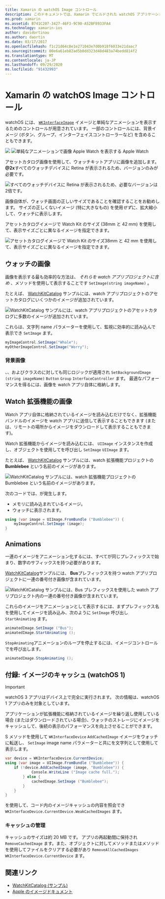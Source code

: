 ```yaml
---
title: Xamarin の watchOS Image コントロール
description: このドキュメントでは、Xamarin でビルドされた watchOS アプリケーションでイメージコントロールを使用する方法について説明します。 WKInterfaceImage コントロール、SetImage メソッド、watch 拡張機能へのイメージの追加、アニメーションなどについて説明します。
ms.prod: xamarin
ms.assetid: B741C207-3427-46F3-9C90-A52BF8933FA4
ms.technology: xamarin-ios
author: davidortinau
ms.author: daortin
ms.date: 03/17/2017
ms.openlocfilehash: f1c21d64c8e1e271043e7d0b918f6033e21daac7
ms.sourcegitcommit: 00e6a61eb82ad5b0dd323d48d483a74bedd814f2
ms.translationtype: MT
ms.contentlocale: ja-JP
ms.lasthandoff: 09/29/2020
ms.locfileid: "91432993"
---
```

# <a name="watchos-image-controls-in-xamarin"></a>Xamarin の watchOS Image コントロール

watchOS には、 [`WKInterfaceImage`](xref:WatchKit.WKInterfaceImage) イメージと単純なアニメーションを表示するためのコントロールが用意されています。 一部のコントロールには、背景イメージ (ボタン、グループ、インターフェイスコントローラーなど) を含めることもできます。

![](image-images/image-walkway.png) ![ 単純なアニメーションで画像 Apple Watch を表示する Apple Watch](image-images/image-animation.png)
<!-- watch image courtesy of http://infinitapps.com/bezel/ -->

アセットカタログ画像を使用して、ウォッチキットアプリに画像を追加します。
**@2x**すべてのウォッチデバイスに Retina が表示されるため、バージョンのみが必要です。

![すべてのウォッチデバイスに Retina が表示されるため、必要なバージョンは2倍です。](image-images/asset-universal-sml.png)

画像自体が、ウォッチ画面の正しいサイズであることを確認することをお勧めします。 サイズの正しくないイメージ (特に大きなもの) を使用*せず*に、拡大縮小して、ウォッチに表示します。

アセットカタログイメージで Watch Kit のサイズ (38mm と 42 mm) を使用して、表示サイズごとに異なるイメージを指定できます。

![アセットカタログイメージで Watch Kit のサイズ38mm と 42 mm を使用して、表示サイズごとに異なるイメージを指定できます。](image-images/asset-watch-sml.png)

## <a name="images-on-the-watch"></a>ウォッチの画像

画像を表示する最も効率的な方法は、 *それらを watch アプリプロジェクトに含め* 、メソッドを使用して表示することです `SetImage(string imageName)` 。

たとえば、 [WatchKitCatalog](/samples/xamarin/ios-samples/watchos-watchkitcatalog/) サンプルには、watch アプリプロジェクトのアセットカタログにいくつかのイメージが追加されています。

![WatchKitCatalog サンプルには、watch アプリプロジェクトのアセットカタログに多数のイメージが追加されています。](image-images/asset-whale-sml.png)

これらは、文字列 name パラメーターを使用して、監視に効率的に読み込んで表示でき `SetImage` ます。

```csharp
myImageControl.SetImage("Whale");
myOtherImageControl.SetImage("Worry");
```

### <a name="background-images"></a>背景画像

、、およびクラスのに対しても同じロジックが適用され `SetBackgroundImage (string imageName)` `Button` `Group` `InterfaceController` ます。 最適なパフォーマンスを得るには、画像を watch アプリ自体に格納します。

## <a name="images-in-the-watch-extension"></a>Watch 拡張機能の画像

Watch アプリ自体に格納されているイメージを読み込むだけでなく、拡張機能バンドルのイメージを watch アプリに送信して表示することもできます (または、リモートの場所からイメージをダウンロードして表示することもできます)。

Watch 拡張機能からイメージを読み込むには、 `UIImage` インスタンスを作成し、オブジェクトを使用してを呼び出し `SetImage` `UIImage` ます。

たとえば、 [WatchKitCatalog](/samples/xamarin/ios-samples/watchos-watchkitcatalog) サンプルには、watch 拡張機能プロジェクトの **Bumblebee** という名前のイメージがあります。

![WatchKitCatalog サンプルには、watch 拡張機能プロジェクトの Bumblebee という名前のイメージがあります。](image-images/asset-bumblebee-sml.png)

次のコードでは、が発生します。

- メモリに読み込まれているイメージ。
- ウォッチに表示されます。

```csharp
using (var image = UIImage.FromBundle ("Bumblebee")) {
    myImageControl.SetImage (image);
}
```

## <a name="animations"></a>Animations

一連のイメージをアニメーション化するには、すべてが同じプレフィックスで始まり、数字のサフィックスを持つ必要があります。

[WatchKitCatalog](/samples/xamarin/ios-samples/watchos-watchkitcatalog)サンプルには、 **Bus**プレフィックスを持つ watch アプリプロジェクトに一連の番号付き画像が含まれています。

![WatchKitCatalog サンプルには、Bus プレフィックスを使用した watch アプリプロジェクト内の一連の番号付き画像が含まれています。](image-images/asset-bus-animation-sml.png)

これらのイメージをアニメーションとして表示するには、まずプレフィックス名を使用してイメージを読み込み、次のように `SetImage` 呼び出し `StartAnimating` ます。

```csharp
animatedImage.SetImage ("Bus");
animatedImage.StartAnimating ();
```

`StopAnimating`アニメーションのループを停止するには、イメージコントロールでを呼び出します。

```csharp
animatedImage.StopAnimating ();
```

<a name="cache"></a>

## <a name="appendix-caching-images-watchos-1"></a>付録: イメージのキャッシュ (watchOS 1)

> [!IMPORTANT]
> watchOS 3 アプリはデバイス上で完全に実行されます。 次の情報は、watchOS 1 アプリのみを対象としています。

アプリケーションが拡張機能に格納されているイメージを繰り返し使用している場合 (またはダウンロードされている場合)、ウォッチのストレージにイメージをキャッシュして、後続の表示のパフォーマンスを向上させることができます。

S メソッドを使用して `WKInterfaceDevice` `AddCachedImage` イメージをウォッチに転送し、 `SetImage` image name パラメーターと共にを文字列として使用して表示します。

```csharp
var device = WKInterfaceDevice.CurrentDevice;
using (var image = UIImage.FromBundle ("Bumblebee")) {
    if (!device.AddCachedImage (image, "Bumblebee")) {
            Console.WriteLine ("Image cache full.");
        } else {
            cachedImage.SetImage ("Bumblebee");
        }
    }
}
```

を使用して、コード内のイメージキャッシュの内容を照会でき `WKInterfaceDevice.CurrentDevice.WeakCachedImages` ます。

### <a name="managing-the-cache"></a>キャッシュの管理

キャッシュのサイズは約 20 MB です。 アプリの再起動間に保持され `RemoveCachedImage` ます。また、オブジェクトに対してメソッドまたはメソッドを使用してファイルをクリアする必要があり `RemoveAllCachedImages` `WKInterfaceDevice.CurrentDevice` ます。

## <a name="related-links"></a>関連リンク

- [WatchKitCatalog (サンプル)](/samples/xamarin/ios-samples/watchos-watchkitcatalog)
- [Apple のイメージドキュメント](https://developer.apple.com/documentation/watchkit/wkinterfaceimage)